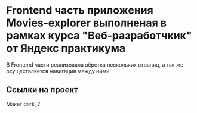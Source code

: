 # Frontend часть приложения Movies-explorer выполненая в рамках курса "Веб-разработчкик" от Яндекс практикума

В Frontend части реализована вёрстка нескольких страниц, а так же осуществляется навигация между ними.


## Ссылки на проект

Макет dark_2 
